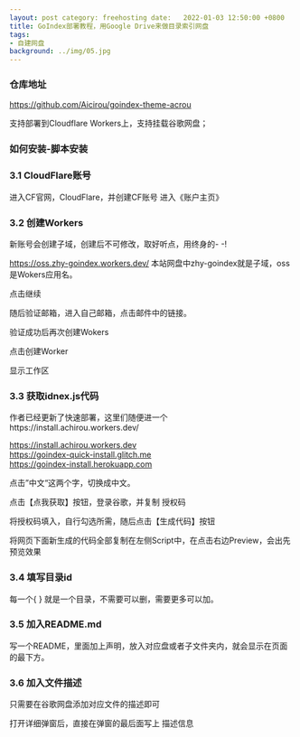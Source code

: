 ```yaml
---
layout: post category: freehosting date:   2022-01-03 12:50:00 +0800
title: GoIndex部署教程，用Google Drive来做目录索引网盘
tags:
- 自建网盘
background: ../img/05.jpg
---
```



### 仓库地址
https://github.com/Aicirou/goindex-theme-acrou

支持部署到Cloudflare Workers上，支持挂载谷歌网盘；

### 如何安装-脚本安装

### 3.1 CloudFlare账号
进入CF官网，CloudFlare，并创建CF账号
进入《账户主页》

### 3.2 创建Workers

新账号会创建子域，创建后不可修改，取好听点，用终身的- -!

https://oss.zhy-goindex.workers.dev/ 本站网盘中zhy-goindex就是子域，oss是Wokers应用名。

点击继续

随后验证邮箱，进入自己邮箱，点击邮件中的链接。

验证成功后再次创建Wokers

点击创建Worker

显示工作区

### 3.3 获取idnex.js代码
作者已经更新了快速部署，这里们随便进一个https://install.achirou.workers.dev/

https://install.achirou.workers.dev<br>
https://goindex-quick-install.glitch.me<br>
https://goindex-install.herokuapp.com<br>

点击”中文“这两个字，切换成中文。

点击【点我获取】按钮，登录谷歌，并复制 授权码

将授权码填入，自行勾选所需，随后点击【生成代码】按钮

将网页下面新生成的代码全部复制在左侧Script中，在点击右边Preview，会出先预览效果

### 3.4 填写目录id

每一个{ } 就是一个目录，不需要可以删，需要更多可以加。

### 3.5 加入README.md
写一个README，里面加上声明，放入对应盘或者子文件夹内，就会显示在页面的最下方。

### 3.6 加入文件描述
只需要在谷歌网盘添加对应文件的描述即可

打开详细弹窗后，直接在弹窗的最后面写上 描述信息
